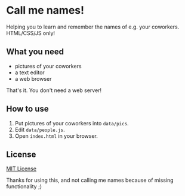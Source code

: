 # Call me names!

Helping you to learn and remember the names of e.g. your coworkers. HTML/CSS/JS only!

## What you need
* pictures of your coworkers
* a text editor
* a web browser

That's it. You don't need a web server!

## How to use

1. Put pictures of your coworkers into `data/pics`.
1. Edit `data/people.js`.
1. Open `index.html` in your browser.

## License
[MIT License](http://choosealicense.com/licenses/mit/)

Thanks for using this, and not calling me names because of missing functionality ;)